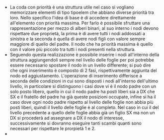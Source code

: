 - La coda con priorità è una struttura utile nel caso si vogliano memorizzare elementi di tipo tipoelem che abbiano diverse priorità tra loro. Nello specifico l'idea di base è di accedere direttamente all'elemento con priorità massima. Per farlo è possibile sfruttare una rappresentazione per mezzo di alberi  binari, al suo interno i nodi devono rispettare due proprietà, la prima è di avere tutti i nodi addossati a sinistra e la seconda è quella di avere nodi figli con valore sempre maggiore di quello del padre. Il nodo che ha priorità massima è quello con il valore più piccolo tra tutti i nodi presenti nella struttura.
- Seguendo questa realizzazione è possibile inserire i nodi all'interno della struttura aggiungendoli sempre nel livello delle foglie per poi potrebbe essere necessario spostare il nodo in un livello differente; si può dire che ogni inserimento è composto di 2 fasi, rispettivamente aggiunta del nodo ed aggiustamento. 
  L'operazione di inserimento differisce a seconda delle condizioni in cui sono disposti i nodi all'interno dell'ultimo livello, in particolare si distinguono i casi dove vi è il nodo padre con un solo posto libero, quello in cui il nodo padre ha posti liberi sia a DX che SX e il fratello del padre ha già queste posizioni occupate, infine si ha il caso dove ogni nodo padre rispetto al livello delle foglie non abbia più posti liberi, quindi il livello delle foglie è al completo. 
  Nel caso in cui il del livello precedente a quello delle foglie abbia già un figlio SX ma non un DX si procederà ad assegnare a DX il nodo di interesse, successivamente si dovranno eseguire tanti scambi quanti sono necessari per rispettare le prorpietà 1 e 2.
-